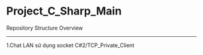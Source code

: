 # Project_C_Sharp_Main
Repository Structure Overview

---

1.Chat LAN sử dụng socket C#2/TCP_Private_Client
